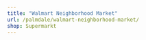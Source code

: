 ```yaml
---
title: "Walmart Neighborhood Market"
url: /palmdale/walmart-neighborhood-market/
shop: Supermarkt
---
```

